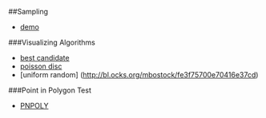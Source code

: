 ##Sampling
- [demo](http://jsbin.com/dapotow)

###Visualizing Algorithms
- [best candidate](http://bl.ocks.org/mbostock/981b42034400e48ac637)
- [poisson disc](http://bl.ocks.org/mbostock/19168c663618b7f07158)
- [uniform random] (http://bl.ocks.org/mbostock/fe3f75700e70416e37cd)

###Point in Polygon Test
- [PNPOLY](http://www.ecse.rpi.edu/~wrf/Research/Short_Notes/pnpoly.html)
